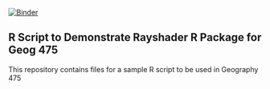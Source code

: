 [![Binder](https://mybinder.org/badge_logo.svg)](https://mybinder.org/v2/gh/Joseph-A-Mason/soil_geomorph_r/main)

## R Script to Demonstrate Rayshader R Package for Geog 475

This repository contains files for a sample R script to be used in Geography 475
